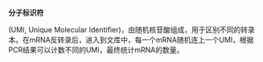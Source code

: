 __分子标识符__

(UMI, Unique Molecular Identifier)，由随机核苷酸组成，用于区别不同的转录本。在mRNA反转录后，进入到文库中，每一个mRNA随机连上一个UMI，根据PCR结果可以计数不同的UMI，最终统计mRNA的数量。
